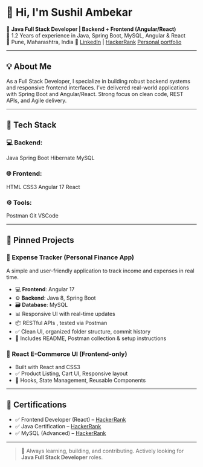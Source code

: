 # 👋 Hi, I'm Sushil Ambekar

🎯 **Java Full Stack Developer | Backend + Frontend (Angular/React)**  
💼 1.2 Years of experience in Java, Spring Boot, MySQL, Angular & React  
📍 Pune, Maharashtra, India
🔗 [LinkedIn](https://www.linkedin.com/in/sushilambekarsa) | [HackerRank](https://www.hackerrank.com/profile/sushilambekar221)
[Personal portfolio](https://sushilambekar.github.io/Sushil_Ambekar.github.io/)

---

## 💡 About Me

As a Full Stack Developer, I specialize in building robust backend systems and responsive frontend interfaces. I’ve delivered real-world applications with Spring Boot and Angular/React. Strong focus on clean code, REST APIs, and Agile delivery.

---

## 🚀 Tech Stack

### 💻 Backend:
Java
Spring Boot
Hibernate
MySQL

### 🌐 Frontend:
HTML
CSS3
Angular 17
React

### ⚙️ Tools:
Postman
Git
VSCode

---

## 📌 Pinned Projects

### 🔹 Expense Tracker (Personal Finance App)
A simple and user-friendly application to track income and expenses in real time.

- 💻 **Frontend**: Angular 17 
- ⚙️ **Backend**: Java 8, Spring Boot 
- 🗃️ **Database**: MySQL 
- 📊 Responsive UI with real-time updates
- 📦 RESTful APIs , tested via Postman
- ✅ Clean UI, organized folder structure, commit history
- 📄 Includes README, Postman collection & setup instructions

### 🔹 React E-Commerce UI (Frontend-only)
- Built with React and CSS3  
- ✅ Product Listing, Cart UI, Responsive layout  
- 🔧 Hooks, State Management, Reusable Components

---

## 📜 Certifications

- ✅ Frontend Developer (React) – [HackerRank](https://www.hackerrank.com/certificates/0b643b17730e)
- ✅ Java Certification – [HackerRank](https://www.hackerrank.com/certificates/2d90ca355a18)  
- ✅ MySQL (Advanced) – [HackerRank](https://www.hackerrank.com/certificates/fcf989cce1f8)

---


> 🧠 Always learning, building, and contributing. Actively looking for **Java Full Stack Developer** roles.

